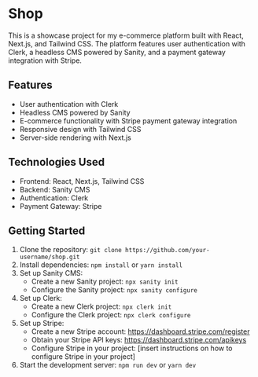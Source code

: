 # Shop

This is a showcase project for my e-commerce platform built with React, Next.js, and Tailwind CSS. The platform features user authentication with Clerk, a headless CMS powered by Sanity, and a payment gateway integration with Stripe.

## Features

* User authentication with Clerk
* Headless CMS powered by Sanity
* E-commerce functionality with Stripe payment gateway integration
* Responsive design with Tailwind CSS
* Server-side rendering with Next.js

## Technologies Used

* Frontend: React, Next.js, Tailwind CSS
* Backend: Sanity CMS
* Authentication: Clerk
* Payment Gateway: Stripe

## Getting Started

1. Clone the repository: `git clone https://github.com/your-username/shop.git`
2. Install dependencies: `npm install` or `yarn install`
3. Set up Sanity CMS:
	* Create a new Sanity project: `npx sanity init`
	* Configure the Sanity project: `npx sanity configure`
4. Set up Clerk:
	* Create a new Clerk project: `npx clerk init`
	* Configure the Clerk project: `npx clerk configure`
5. Set up Stripe:
	* Create a new Stripe account: https://dashboard.stripe.com/register
	* Obtain your Stripe API keys: https://dashboard.stripe.com/apikeys
	* Configure Stripe in your project: [insert instructions on how to configure Stripe in your project]
6. Start the development server: `npm run dev` or `yarn dev`
